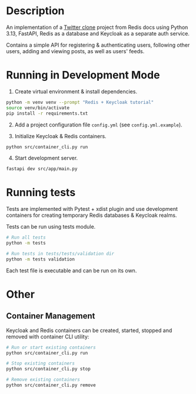 # Description
An implementation of a [Twitter clone](redis.io/docs/latest/develop/clients/patterns/twitter-clone/) project from Redis docs 
using Python 3.13, FastAPI, Redis as a database and Keycloak as a separate auth service.

Contains a simple API for registering & authenticating users, following other users, adding and viewing posts, as well as users' feeds.


# Running in Development Mode
1. Create virtual environment & install dependencies.

```bash
python -m venv venv --prompt "Redis + Keycloak tutorial"
source venv/bin/activate
pip install -r requirements.txt
```

2. Add a project configuration file `config.yml` (see `config.yml.example`).

3. Initialize Keycloak & Redis containers.

```bash
python src/container_cli.py run
```

4. Start development server.

```bash
fastapi dev src/app/main.py
```


# Running tests
Tests are implemented with Pytest + xdist plugin and use development containers for creating temporary Redis databases & Keycloak realms.

Tests can be run using tests module.

```bash
# Run all tests
python -m tests

# Run tests in tests/tests/validation dir
python -m tests validation
```

Each test file is executable and can be run on its own.


# Other
## Container Management
Keycloak and Redis containers can be created, started, stopped and removed with container CLI utility:

```bash
# Run or start existing containers
python src/container_cli.py run

# Stop existing containers
python src/container_cli.py stop

# Remove existing containers
python src/container_cli.py remove
```
